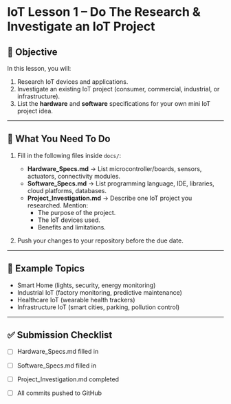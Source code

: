 # IoT Lesson 1 – Do The Research & Investigate an IoT Project

## 🎯 Objective
In this lesson, you will:
1. Research IoT devices and applications.
2. Investigate an existing IoT project (consumer, commercial, industrial, or infrastructure).
3. List the **hardware** and **software** specifications for your own mini IoT project idea.

---

## 📂 What You Need To Do
1. Fill in the following files inside `docs/`:
   - **Hardware_Specs.md** → List microcontroller/boards, sensors, actuators, connectivity modules.
   - **Software_Specs.md** → List programming language, IDE, libraries, cloud platforms, databases.
   - **Project_Investigation.md** → Describe one IoT project you researched. Mention:
     - The purpose of the project.
     - The IoT devices used.
     - Benefits and limitations.

2. Push your changes to your repository before the due date.

---

## 📝 Example Topics
- Smart Home (lights, security, energy monitoring)
- Industrial IoT (factory monitoring, predictive maintenance)
- Healthcare IoT (wearable health trackers)
- Infrastructure IoT (smart cities, parking, pollution control)

---

## ✅ Submission Checklist
- [ ] Hardware_Specs.md filled in
- [ ] Software_Specs.md filled in
- [ ] Project_Investigation.md completed
- [ ] All commits pushed to GitHub

